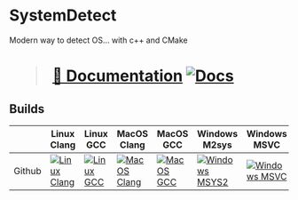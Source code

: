 # SystemDetect

Modern way to detect OS... with c++ and CMake 
<h1>
  
> [📖 Documentation](https://flagarde.github.io/SystemDetect/) [![Docs](https://github.com/flagarde/SystemDetect/actions/workflows/Docs.yml/badge.svg)](https://github.com/flagarde/SystemDetect/actions/workflows/Docs.yml)
</h1> 

[LC]: https://github.com/flagarde/SystemDetect/actions/workflows/Linux-Clang.yml
[LCB]: https://github.com/flagarde/SystemDetect/actions/workflows/Linux-Clang.yml/badge.svg

[LG]: https://github.com/flagarde/SystemDetect/actions/workflows/Linux-GCC.yml
[LGB]: https://github.com/flagarde/SystemDetect/actions/workflows/Linux-GCC.yml/badge.svg

[MC]: https://github.com/flagarde/SystemDetect/actions/workflows/MacOS-Clang.yml
[MCB]: https://github.com/flagarde/SystemDetect/actions/workflows/MacOS-Clang.yml/badge.svg

[MG]: https://github.com/flagarde/SystemDetect/actions/workflows/MacOS-GCC.yml
[MGB]: https://github.com/flagarde/SystemDetect/actions/workflows/MacOS-GCC.yml/badge.svg

[MS]: https://github.com/flagarde/SystemDetect/actions/workflows/Windows-MSYS2.yml
[MSB]: https://github.com/flagarde/SystemDetect/actions/workflows/Windows-MSYS2.yml/badge.svg

[MM]: https://github.com/flagarde/SystemDetect/actions/workflows/Windows-MSVC.yml
[MMB]: https://github.com/flagarde/SystemDetect/actions/workflows/Windows-MSVC.yml/badge.svg

## Builds
|        | Linux Clang | Linux GCC | MacOS Clang | MacOS GCC | Windows M2sys | Windows MSVC |
|--------|-------------|-----------|-------------|-----------|---------------|--------------|
| Github |[![Linux Clang][LCB]][LC]|[![Linux GCC][LGB]][LG]|[![MacOS Clang][MCB]][MC]|[![MacOS GCC][MGB]][MG]|[![Windows MSYS2][MSB]][MS]|[![Windows MSVC][MMB]][MM]|
